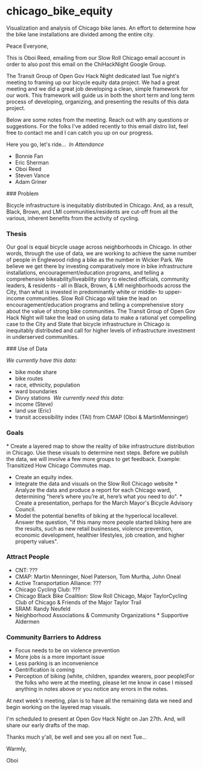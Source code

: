 # chicago_bike_equity #
Visualization and analysis of Chicago bike lanes. An effort to determine how the bike lane installations are divided among the entire city.

Peace Everyone,

This is Oboi Reed, emailing from our Slow Roll Chicago email account in order to also post this email on the ChiHackNight Google Group. 

The Transit Group of Open Gov Hack Night dedicated last Tue night's meeting to framing up our bicycle equity data project. We had a great meeting and we did a great job developing a clean, simple framework for our work. This framework will guide us in both the short term and long term process of developing, organizing, and presenting the results of this data project. 

Below are some notes from the meeting. Reach out with any questions or suggestions. For the folks I've added recently to this email distro list, feel free to contact me and I can catch you up on our progress. 

Here you go, let's ride...
​
​_In Attendance​_
* Bonnie Fan
* Eric Sherman​
* Oboi Reed
* Steven Vance
* Adam Griner​

​### Problem

Bicycle infrastructure is inequitably distributed in Chicago. And, as a result, Black, Brown, and LMI communities/residents are cut-off from all the various, inherent benefits from the activity of cycling.

### Thesis

Our goal is equal bicycle usage across neighborhoods in Chicago. In other words, through the use of data, we are working to achieve the same number of people in Englewood​ riding a bike as the number in Wicker Park​. We believe we get there by investing comparatively more in bike infrastructure​ installations​, ​​encouragement​/education programs​,​ and telling a comprehensive bikeability/liveability ​story​ to elected officials, community leaders, & residents - all in Black, Brown, & LMI neighborhoods across the City, than what is invested in predominantly white or middle- to upper-income communities. Slow Roll Chicago will take the lead on ​encouragement​/education programs​ and telling a comprehensive ​story about the value of strong bike communities. The Transit Group of Open Gov Hack Night will take the lead on using data to make a rational yet compelling case to the City and State that bicycle infrastructure in Chicago is inequitably distributed and call for higher levels of infrastructure investment in underserved communities. 

​### Use of ​Data
 
​_W​e ​currently ​have​ this data​:_
* bike mode share
* bike routes
* race, ethnicity, population
* ward boundaries
* Divvy​ stations​
​
_We currently need this data:_
* income ​(Steve​)​
* land use ​(​Eric​)​
* transit accessibility index (TAI) from CMAP​ (Oboi & Martin​ Menninger)​

### Goal​s​

​* Create a layered map to show the reality​ of bike infrastructure distribution in Chicago. Use ​these visuals to determine next steps. Before​ we publish the data, we will involve a ​few more groups to get feedback. Example: Transitized How Chicago Commutes map. 
* Create an equity index. 
* Integrate​ the data and visuals on the Slow Roll Chicago website
​* Analyze the data and produce a report for each ​Chicago ​ward​, determining "here’s where you’re at, here’s what you need to do​".
​* Create a presentation​, perhaps for the March Mayor's Bicycle Advisory Council.
* Model​ the potential benefits ​of biking ​at the hyperlocal local​ level. Answer the question, "if this many more people started biking here​ are the results, such as new retail businesses​, violence prevention, economic development, healthier lifestyles, job​ creation, and higher property values".​​​

### Attract ​People
* CNT:​ ???​
* CMAP: Martin Menninger, Noel Paterson, Tom Murtha, John Oneal
* A​ctive ​T​ransportation ​A​lliance​: ​???​
* Chicago Cycling Club​: ???​
* Chicago Black Bike Coalition​: Slow Roll Chicago, Major Taylor​ ​Cycling​ Club of Chicago​ & Friends of ​the ​Major Taylor Trail
* SRAM​: Randy Neufeld​
* Neighborhood Associations & Community Organizations
​* Supportive Aldermen​
​​
### Community Barriers​ to Address​

* Focus needs to be on violence prevention
* More jobs is a more important issue
* Less parking is an inconvenience
* Gentrification is coming
* Perception of biking (white, children, spandex​ wearers​, poor​ people​) 
​
For the folks who were at the meeting, please let me know in case I missed anything in notes above or you notice any errors in the notes. 

At next week's meeting, plan is to have all the remaining data we need and begin working on the layered map visuals. 

I'm scheduled to present at Open Gov Hack Night on Jan 27th. And, will share our early drafts of the map. 

Thanks much y'all, be well and see you all on next Tue...

Warmly,

Oboi
